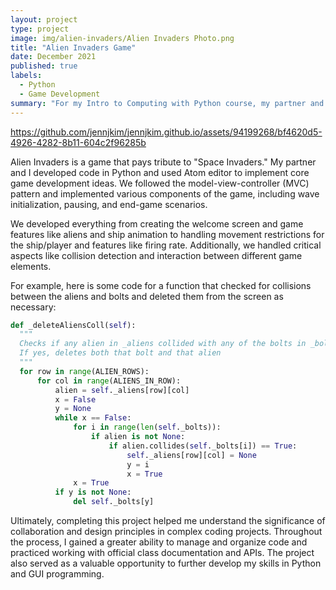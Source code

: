 ```yaml
---
layout: project
type: project
image: img/alien-invaders/Alien Invaders Photo.png
title: "Alien Invaders Game"
date: December 2021
published: true
labels:
  - Python
  - Game Development
summary: "For my Intro to Computing with Python course, my partner and I developed code in Python to create a game similar to the classic game 'Space Invaders.'"
---
```

https://github.com/jennjkim/jennjkim.github.io/assets/94199268/bf4620d5-4926-4282-8b11-604c2f96285b

Alien Invaders is a game that pays tribute to "Space Invaders." My partner and I developed code in Python and used Atom editor to implement core game development ideas. We followed the model-view-controller (MVC) pattern and implemented various components of the game, including wave initialization, pausing, and end-game scenarios. 

We developed everything from creating the welcome screen and game features like aliens and ship animation to handling movement restrictions for the ship/player and features like firing rate. Additionally, we handled critical aspects like collision detection and interaction between different game elements. 

For example, here is some code for a function that checked for collisions between the aliens and bolts and deleted them from the screen as necessary:

```python
def _deleteAliensColl(self):
  """
  Checks if any alien in _aliens collided with any of the bolts in _bolts
  If yes, deletes both that bolt and that alien
  """
  for row in range(ALIEN_ROWS):
      for col in range(ALIENS_IN_ROW):
          alien = self._aliens[row][col]
          x = False
          y = None
          while x == False:
              for i in range(len(self._bolts)):
                  if alien is not None:
                      if alien.collides(self._bolts[i]) == True:
                          self._aliens[row][col] = None
                          y = i
                          x = True
              x = True
          if y is not None:
              del self._bolts[y]
```

Ultimately, completing this project helped me understand the significance of collaboration and design principles in complex coding projects. Throughout the process, I gained a greater ability to manage and organize code and practiced working with official class documentation and APIs. The project also served as a valuable opportunity to further develop my skills in Python and GUI programming. 
